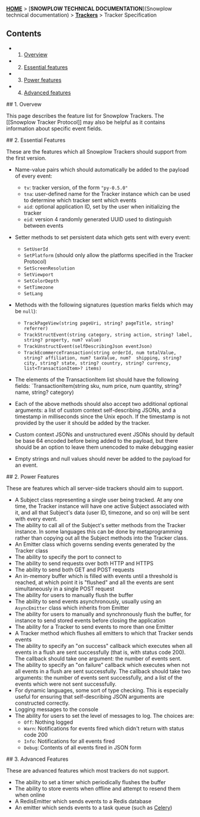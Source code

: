 <a name="top" />

[**HOME**](Home) > [**SNOWPLOW TECHNICAL DOCUMENTATION**](Snowplow technical documentation) > [**Trackers**](trackers) > Tracker Specification

## Contents

- 1. [Overview](#overview)
- 2. [Essential features](#essential)
- 3. [Power features](#power)
- 4. [Advanced features](#advanced)

<a name="overview" />
## 1. Overvew

This page describes the feature list for Snowplow Trackers. The [[Snowplow Tracker Protocol]] may also be helpful as it contains information about specific event fields.

<a name="overview" />
## 2. Essential Features

These are the features which all Snowplow Trackers should support from the first version.

* Name-value pairs which should automatically be added to the payload of every event:
  * `tv`: tracker version, of the form `"py-0.5.0"`
  * `tna`: user-defined name for the Tracker instance which can be used to determine which tracker sent which events
  * `aid`: optional application ID, set by the user when initializing the tracker
  * `eid`: version 4 randomly generated UUID used to distinguish between events

* Setter methods to set persistent data which gets sent with every event:
  * `SetUserId`
  * `SetPlatform` (should only allow the platforms specified in the Tracker Protocol)
  * `SetScreenResolution`
  * `SetViewport`
  * `SetColorDepth`
  * `SetTimezone`
  * `SetLang`

* Methods with the following signatures (question marks fields which may be `null`):
  * `TrackPageView(string pageUri, string? pageTitle, string? referrer)`
  * `TrackStructEvent(string category, string action, string? label, string? property, num? value)`
  * `TrackUnstructEvent(selfDescribingJson eventJson)`
  * `TrackEcommerceTransaction(string orderId, num totalValue, string? affiliation, num? taxValue, num? 
                               shipping, string? city, string? state, string? country, string? currency,
                               list<TransactionItem>? items)`

* The elements of the TransactionItem list should have the following fields: `TransactionItem(string sku, num price, num quantity, string? name, string? category)

* Each of the above methods should also accept two additional optional arguments: a list of custom context self-describing JSONs, and a timestamp in milliseconds since the Unix epoch. If the timestamp is not provided by the user it should be added by the tracker.

* Custom context JSONs and unstructured event JSONs should by default be base 64 encoded before being added to the payload, but there should be an option to leave them unencoded to make debugging easier

* Empty strings and null values should never be added to the payload for an event.

<a name="overview" />
## 2. Power Features

These are features which all server-side trackers should aim to support.

* A Subject class representing a single user being tracked. At any one time, the Tracker instance will have one active Subject associated with it, and all that Subject's data (user ID, timezone, and so on) will be sent with every event.
* The ability to call all of the Subject's setter methods from the Tracker instance. In some languages this can be done by metaprogramming rather than copying out all the Subject methods into the Tracker class.
* An Emitter class which governs sending events generated by the Tracker class
* The ability to specify the port to connect to
* The ability to send requests over both HTTP and HTTPS
* The ability to send both GET and POST requests
* An in-memory buffer which is filled with events until a threshold is reached, at which point it is "flushed" and all the events are sent simultaneously in a single POST request
* The ability for users to manually flush the buffer
* The ability to send events asynchronously, usually using an `AsyncEmitter` class which inherits from Emitter
* The ability for users to manually and synchronously flush the buffer, for instance to send stored events before closing the application
* The ability for a Tracker to send events to more than one Emitter
* A Tracker method which flushes all emitters to which that Tracker sends events
* The ability to specify an "on success" callback which executes when all events in a flush are sent successfully (that is, with status code 200). The callback should take one argument: the number of events sent.
* The ability to specify an "on failure" callback which executes when not all events in a flush are sent successfully. The callback should take two arguments: the number of events sent successfully, and a list of the events which were not sent successfully.
* For dynamic languages, some sort of type checking. This is especially useful for ensuring that self-describing JSON arguments are constructed correctly.
* Logging messages to the console
* The ability for users to set the level of messages to log. The choices are:
  * `Off`: Nothing logged
  * `Warn`: Notifications for events fired which didn't return with status code 200
  * `Info`: Notifications for all events fired
  * `Debug`: Contents of all events fired in JSON form

<a name="overview" />
## 3. Advanced Features

These are advanced features which most trackers do not support.

* The ability to set a timer which periodically flushes the buffer
* The ability to store events when offline and attempt to resend them when online
* A RedisEmitter which sends events to a Redis database
* An emitter which sends events to a task queue (such as [Celery][celery])

[celery]: http://www.celeryproject.org/
